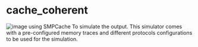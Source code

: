 # cache_coherent
![image](https://user-images.githubusercontent.com/113125527/208764076-dfa3adc4-4fee-4a76-9b68-6913a7c2722b.png)
using SMPCache To simulate the output. 
This simulator comes with a pre-configured memory traces and different protocols configurations to be used for the simulation.
